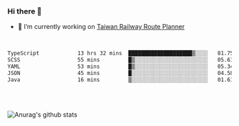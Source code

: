 ### Hi there 👋

- 🔭 I’m currently working on [Taiwan Railway Route Planner](https://github.com/Taiwan-Railway-Route-Planner)

<br/>

<!--START_SECTION:waka-->

```txt
TypeScript            13 hrs 32 mins  ████████████████████▒░░░░   81.75 %
SCSS                  55 mins         █▒░░░░░░░░░░░░░░░░░░░░░░░   05.61 %
YAML                  53 mins         █▒░░░░░░░░░░░░░░░░░░░░░░░   05.34 %
JSON                  45 mins         █░░░░░░░░░░░░░░░░░░░░░░░░   04.58 %
Java                  16 mins         ▒░░░░░░░░░░░░░░░░░░░░░░░░   01.61 %
```

<!--END_SECTION:waka-->

<br/>
<br/>

![Anurag's github stats](https://github-readme-stats.vercel.app/api?username=DepickereSven&show_icons=true&theme=tokyonight)



<!--
**DepickereSven/DepickereSven** is a ✨ _special_ ✨ repository because its `README.md` (this file) appears on your GitHub profile.

Here are some ideas to get you started:

- 🔭 I’m currently working on ...
- 🌱 I’m currently learning ...
- 👯 I’m looking to collaborate on ...
- 🤔 I’m looking for help with ...
- 💬 Ask me about ...
- 📫 How to reach me: ...
- 😄 Pronouns: ...
- ⚡ Fun fact: ...
-->
